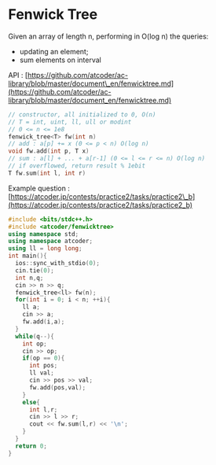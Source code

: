 # Fenwick Tree

Given an array of length n, performing in O\(log n\) the queries:

* updating an element;
* sum elements on interval

API : [https://github.com/atcoder/ac-library/blob/master/document\_en/fenwicktree.md](https://github.com/atcoder/ac-library/blob/master/document_en/fenwicktree.md)

```cpp
// constructor, all initialized to 0, O(n)
// T = int, uint, ll, ull or modint
// 0 <= n <= 1e8
fenwick_tree<T> fw(int n)
// add : a[p] += x (0 <= p < n) O(log n)
void fw.add(int p, T x)
// sum : a[l] + ... + a[r-1] (0 <= l <= r <= n) O(log n)
// if overflowed, return result % 1ebit
T fw.sum(int l, int r)
```

Example question : [https://atcoder.jp/contests/practice2/tasks/practice2\_b](https://atcoder.jp/contests/practice2/tasks/practice2_b)

```cpp
#include <bits/stdc++.h>
#include <atcoder/fenwicktree>
using namespace std;
using namespace atcoder;
using ll = long long;
int main(){
  ios::sync_with_stdio(0);
  cin.tie(0);
  int n,q;
  cin >> n >> q;
  fenwick_tree<ll> fw(n);
  for(int i = 0; i < n; ++i){
    ll a;
    cin >> a;
    fw.add(i,a);
  }
  while(q--){
    int op;
    cin >> op;
    if(op == 0){
      int pos;
      ll val;
      cin >> pos >> val;
      fw.add(pos,val);
    }
    else{
      int l,r;
      cin >> l >> r;
      cout << fw.sum(l,r) << '\n';
    }
  }
  return 0;
}
```

